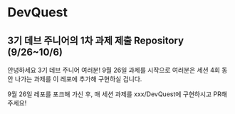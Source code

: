 # DevQuest
## 3기 데브 주니어의 1차 과제 제출 Repository (9/26~10/6)

안녕하세요 3기 데브 주니어 여러분! 9월 26일 과제를 시작으로 여러분은 세션 4회 동안 나가는 과제를 이 레포에 추가해 구현하실 겁니다.

9월 26일 레포를 포크해 가신 후, 매 세션 과제를 xxx/DevQuest에 구현하시고 PR해주세요!
